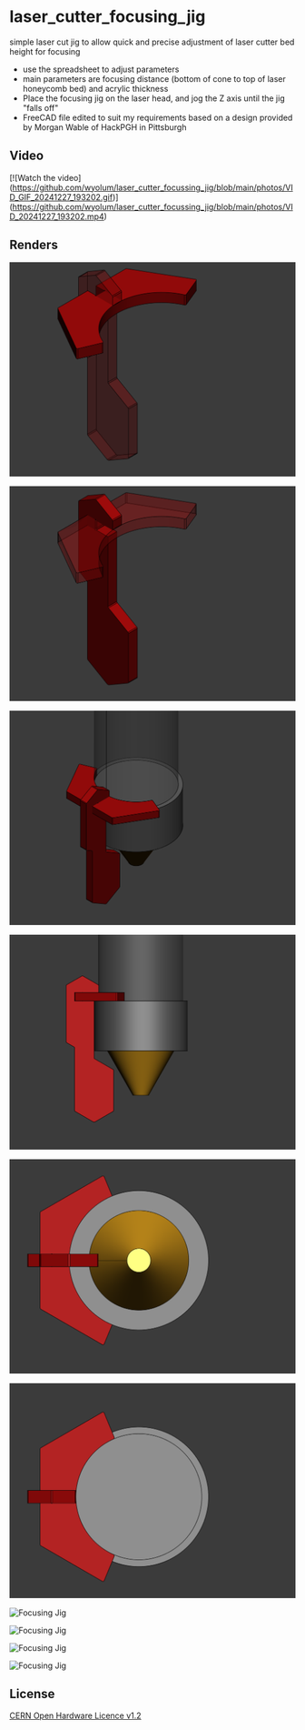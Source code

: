 # laser_cutter_focusing_jig
simple laser cut jig to allow quick and precise adjustment of laser cutter bed height for focusing

- use the spreadsheet to adjust parameters
- main parameters are focusing distance (bottom of cone to top of laser honeycomb bed) and acrylic thickness
- Place the focusing jig on the laser head, and jog the Z axis until the jig "falls off"
- FreeCAD file edited to suit my requirements based on a design provided by Morgan Wable of HackPGH in Pittsburgh

## Video
[![Watch the video]
(https://github.com/wyolum/laser_cutter_focussing_jig/blob/main/photos/VID_GIF_20241227_193202.gif)]
(https://github.com/wyolum/laser_cutter_focussing_jig/blob/main/photos/VID_20241227_193202.mp4)


## Renders

![Focusing Jig](https://github.com/wyolum/laser_cutter_focussing_jig/blob/main/renders/focusing_jig_01.png)

![Focusing Jig](https://github.com/wyolum/laser_cutter_focussing_jig/blob/main/renders/focusing_jig_02.png)

![Focusing Jig](https://github.com/wyolum/laser_cutter_focussing_jig/blob/main/renders/focusing_jig_03.png)

![Focusing Jig](https://github.com/wyolum/laser_cutter_focussing_jig/blob/main/renders/focusing_jig_04.png)

![Focusing Jig](https://github.com/wyolum/laser_cutter_focussing_jig/blob/main/renders/focusing_jig_05.png)

![Focusing Jig](https://github.com/wyolum/laser_cutter_focussing_jig/blob/main/renders/focusing_jig_06.png)

![Focusing Jig](https://github.com/wyolum/laser_cutter_focussing_jig/blob/main/photos/IMG_20241227_193103.jpg)

![Focusing Jig](https://github.com/wyolum/laser_cutter_focussing_jig/blob/main/photos/IMG_20241227_193132.jpg)

![Focusing Jig](https://github.com/wyolum/laser_cutter_focussing_jig/blob/main/photos/IMG_20241227_193137.jpg)

![Focusing Jig](https://github.com/wyolum/laser_cutter_focussing_jig/blob/main/photos/IMG_20241227_193143.jpg)


License
-------
[CERN Open Hardware Licence v1.2 ]

[CERN Open Hardware Licence v1.2 ]:http://www.ohwr.org/attachments/2388/cern_ohl_v_1_2.txt


